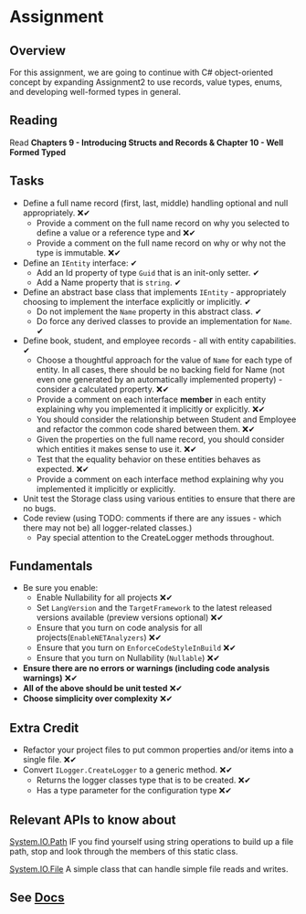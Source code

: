 # Assignment

## Overview

For this assignment, we are going to continue with C# object-oriented concept by expanding Assignment2 to use records, value types, enums, and developing well-formed types in general.

## Reading

Read **Chapters 9 - Introducing Structs and Records & Chapter 10 - Well Formed Typed**

## Tasks

- Define a full name record (first, last, middle) handling optional and null appropriately. ❌✔
  - Provide a comment on the full name record on why you selected to define a value or a reference type and ❌✔
  - Provide a comment on the full name record on why or why not the type is immutable. ❌✔
- Define an `IEntity` interface: ✔
  - Add an Id property of type `Guid` that is an init-only setter. ✔
  - Add a Name property that is `string`. ✔
- Define an abstract base class that implements `IEntity` - appropriately choosing to implement the interface explicitly or implicitly. ✔
  - Do not implement the `Name` property in this abstract class. ✔
  - Do force any derived classes to provide an implementation for `Name`. ✔
- Define book, student, and employee records - all with entity capabilities. ✔
  - Choose a thoughtful approach for the value of `Name` for each type of entity. In all cases, there should be no backing field for Name (not even one generated by an automatically implemented property) - consider a calculated property. ❌✔
  - Provide a comment on each interface **member** in each entity explaining why you implemented it implicitly or explicitly. ❌✔
  - You should consider the relationship between Student and Employee and refactor the common code shared between them. ❌✔
  - Given the properties on the full name record, you should consider which entities it makes sense to use it. ❌✔
  - Test that the equality behavior on these entities behaves as expected. ❌✔
  - Provide a comment on each interface method explaining why you implemented it implicitly or explicitly.
- Unit test the Storage class using various entities to ensure that there are no bugs.
- Code review (using TODO: comments if there are any issues - which there may not be) all logger-related classes.)
  - Pay special attention to the CreateLogger methods throughout.

## Fundamentals

- Be sure you enable:
  - Enable Nullability for all projects  ❌✔
  - Set `LangVersion` and the `TargetFramework` to the latest released versions available (preview versions optional) ❌✔
  - Ensure that you turn on code analysis for all projects(`EnableNETAnalyzers`) ❌✔
  - Ensure that you turn on `EnforceCodeStyleInBuild` ❌✔
  - Ensure that you turn on Nullability (`Nullable`) ❌✔
- **Ensure there are no errors or warnings (including code analysis warnings)** ❌✔
- **All of the above should be unit tested** ❌✔
- **Choose simplicity over complexity** ❌✔

## Extra Credit

- Refactor your project files to put common properties and/or items into a single file. ❌✔
- Convert `ILogger.CreateLogger` to a generic method. ❌✔
  - Returns the logger classes type that is to be created. ❌✔
  - Has a type parameter for the configuration type ❌✔


## Relevant APIs to know about

[System.IO.Path](https://docs.microsoft.com/dotnet/api/system.io.path) IF you find yourself using string operations to build up a file path, stop and look through the members of this static class.

[System.IO.File](https://docs.microsoft.com/dotnet/api/system.io.file) A simple class that can handle simple file reads and writes.

## See [Docs](https://github.com/IntelliTect-Samples/EWU-CSCD371-2024-Fall/blob/main/Docs/README.md)
